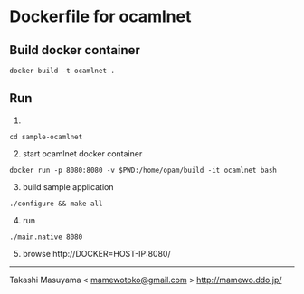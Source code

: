 Dockerfile for ocamlnet
=======================

Build docker container
----------------------
```
docker build -t ocamlnet .
```

Run
---
1. 
```
cd sample-ocamlnet
```
2. start ocamlnet docker container
```
docker run -p 8080:8080 -v $PWD:/home/opam/build -it ocamlnet bash
```
3. build sample application
```
./configure && make all
```
4. run
```
./main.native 8080
```
5. browse  http://DOCKER=HOST-IP:8080/

----
Takashi Masuyama < mamewotoko@gmail.com >
http://mamewo.ddo.jp/
